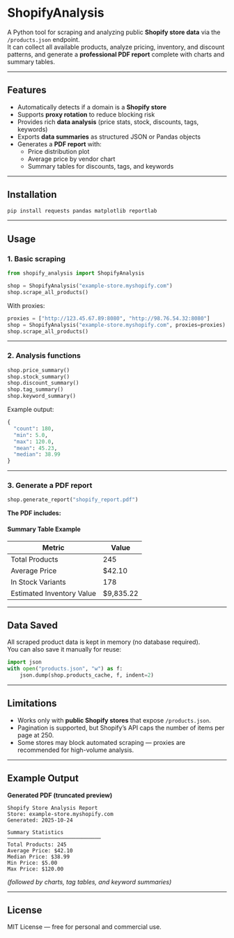 # ShopifyAnalysis

A Python tool for scraping and analyzing public **Shopify store data** via the `/products.json` endpoint.  
It can collect all available products, analyze pricing, inventory, and discount patterns, and generate a **professional PDF report** complete with charts and summary tables.

---

## Features

- Automatically detects if a domain is a **Shopify store**
- Supports **proxy rotation** to reduce blocking risk
- Provides rich **data analysis** (price stats, stock, discounts, tags, keywords)
- Exports **data summaries** as structured JSON or Pandas objects
- Generates a **PDF report** with:
  - Price distribution plot  
  - Average price by vendor chart  
  - Summary tables for discounts, tags, and keywords

---

## Installation

```bash
pip install requests pandas matplotlib reportlab
```

---

## Usage

### 1. Basic scraping

```python
from shopify_analysis import ShopifyAnalysis

shop = ShopifyAnalysis("example-store.myshopify.com")
shop.scrape_all_products()
```

With proxies:

```python
proxies = ["http://123.45.67.89:8080", "http://98.76.54.32:8080"]
shop = ShopifyAnalysis("example-store.myshopify.com", proxies=proxies)
shop.scrape_all_products()
```

---

### 2. Analysis functions

```python
shop.price_summary()
shop.stock_summary()
shop.discount_summary()
shop.tag_summary()
shop.keyword_summary()
```

Example output:

```python
{
  "count": 180,
  "min": 5.0,
  "max": 120.0,
  "mean": 45.23,
  "median": 38.99
}
```

---

### 3. Generate a PDF report

```python
shop.generate_report("shopify_report.pdf")
```

**The PDF includes:**

#### Summary Table Example
| Metric | Value |
|--------|--------|
| Total Products | 245 |
| Average Price | $42.10 |
| In Stock Variants | 178 |
| Estimated Inventory Value | $9,835.22 |

---

## Data Saved

All scraped product data is kept in memory (no database required).  
You can also save it manually for reuse:

```python
import json
with open("products.json", "w") as f:
    json.dump(shop.products_cache, f, indent=2)
```

---

## Limitations

- Works only with **public Shopify stores** that expose `/products.json`.  
- Pagination is supported, but Shopify’s API caps the number of items per page at 250.  
- Some stores may block automated scraping — proxies are recommended for high-volume analysis.

---

## Example Output

**Generated PDF (truncated preview)**

```
Shopify Store Analysis Report
Store: example-store.myshopify.com
Generated: 2025-10-24

Summary Statistics
──────────────────────────────
Total Products: 245
Average Price: $42.10
Median Price: $38.99
Min Price: $5.00
Max Price: $120.00
```

*(followed by charts, tag tables, and keyword summaries)*

---

## License

MIT License — free for personal and commercial use.

